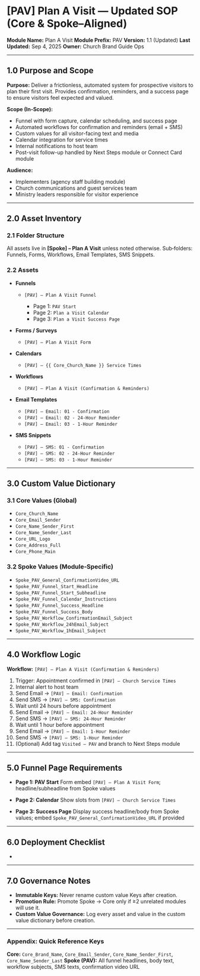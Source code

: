 # \[PAV] Plan A Visit — Updated SOP (Core & Spoke–Aligned)

**Module Name:** Plan A Visit
**Module Prefix:** PAV
**Version:** 1.1 (Updated)
**Last Updated:** Sep 4, 2025
**Owner:** Church Brand Guide Ops

---

## 1.0 Purpose and Scope

**Purpose:** 
Deliver a frictionless, automated system for prospective visitors to plan their first visit. Provides confirmation, reminders, and a success page to ensure visitors feel expected and valued.

**Scope (In-Scope):**
* Funnel with form capture, calendar scheduling, and success page
* Automated workflows for confirmation and reminders (email + SMS)
* Custom values for all visitor-facing text and media
* Calendar integration for service times
* Internal notifications to host team
* Post-visit follow-up handled by Next Steps module or Connect Card module

**Audience:**
* Implementers (agency staff building module)
* Church communications and guest services team
* Ministry leaders responsible for visitor experience

---

## 2.0 Asset Inventory

### 2.1 Folder Structure

All assets live in **\[Spoke] – Plan A Visit** unless noted otherwise.
Sub‑folders: Funnels, Forms, Workflows, Email Templates, SMS Snippets.

### 2.2 Assets

* **Funnels**

  * `[PAV] – Plan A Visit Funnel`

    * Page 1: `PAV Start`
    * Page 2: `Plan a Visit Calendar`
    * Page 3: `Plan a Visit Success Page`

* **Forms / Surveys**

  * `[PAV] – Plan A Visit Form`

* **Calendars**

  * `[PAV] – {{ Core_Church_Name }} Service Times`

* **Workflows**

  * `[PAV] – Plan A Visit (Confirmation & Reminders)`

* **Email Templates**

  * `[PAV] – Email: 01 - Confirmation`
  * `[PAV] – Email: 02 - 24‑Hour Reminder`
  * `[PAV] – Email: 03 - 1‑Hour Reminder`

* **SMS Snippets**

  * `[PAV] – SMS: 01 - Confirmation`
  * `[PAV] – SMS: 02 - 24‑Hour Reminder`
  * `[PAV] – SMS: 03 - 1‑Hour Reminder`

---

## 3.0 Custom Value Dictionary

### 3.1 Core Values (Global)

* `Core_Church_Name`
* `Core_Email_Sender`
* `Core_Name_Sender_First`
* `Core_Name_Sender_Last`
* `Core_URL_Logo`
* `Core_Address_Full`
* `Core_Phone_Main`

### 3.2 Spoke Values (Module‑Specific)

* `Spoke_PAV_General_ConfirmationVideo_URL`
* `Spoke_PAV_Funnel_Start_Headline`
* `Spoke_PAV_Funnel_Start_Subheadline`
* `Spoke_PAV_Funnel_Calendar_Instructions`
* `Spoke_PAV_Funnel_Success_Headline`
* `Spoke_PAV_Funnel_Success_Body`
* `Spoke_PAV_Workflow_ConfirmationEmail_Subject`
* `Spoke_PAV_Workflow_24hEmail_Subject`
* `Spoke_PAV_Workflow_1hEmail_Subject`

---

## 4.0 Workflow Logic

**Workflow:** `[PAV] – Plan A Visit (Confirmation & Reminders)`

1. Trigger: Appointment confirmed in `[PAV] – Church Service Times`
2. Internal alert to host team
3. Send Email → `[PAV] – Email: Confirmation`
4. Send SMS → `[PAV] – SMS: Confirmation`
5. Wait until 24 hours before appointment
6. Send Email → `[PAV] – Email: 24‑Hour Reminder`
7. Send SMS → `[PAV] – SMS: 24‑Hour Reminder`
8. Wait until 1 hour before appointment
9. Send Email → `[PAV] – Email: 1‑Hour Reminder`
10. Send SMS → `[PAV] – SMS: 1‑Hour Reminder`
11. (Optional) Add tag `Visited – PAV` and branch to Next Steps module

---

## 5.0 Funnel Page Requirements

* **Page 1: PAV Start**
  Form embed `[PAV] – Plan A Visit Form`; headline/subheadline from Spoke values

* **Page 2: Calendar**
  Show slots from `[PAV] – Church Service Times`

* **Page 3: Success Page**
  Display success headline/body from Spoke values; embed `Spoke_PAV_General_ConfirmationVideo_URL` if provided

---

## 6.0 Deployment Checklist

*

---

## 7.0 Governance Notes

* **Immutable Keys:** Never rename custom value Keys after creation.
* **Promotion Rule:** Promote Spoke → Core only if ≥2 unrelated modules will use it.
* **Custom Value  Governance:** Log every asset and value in the custom value dictionary before creation.

---

### Appendix: Quick Reference Keys

**Core:** `Core_Brand_Name`, `Core_Email_Sender`, `Core_Name_Sender_First`, `Core_Name_Sender_Last`
**Spoke (PAV):** All funnel headlines, body text, workflow subjects, SMS texts, confirmation video URL

